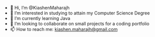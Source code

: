 - 👋 Hi, I’m @KiashenMaharajh
- 👀 I’m interested in studying to attain my Computer Science Degree
- 🌱 I’m currently learning Java
- 💞️ I’m looking to collaborate on small projects for a coding portfolio
- 📫 How to reach me: kiashen.maharajh@gmail.com

<!---
KiashenMaharajh/KiashenMaharajh is a ✨ special ✨ repository because its `README.md` (this file) appears on your GitHub profile.
You can click the Preview link to take a look at your changes.
--->
